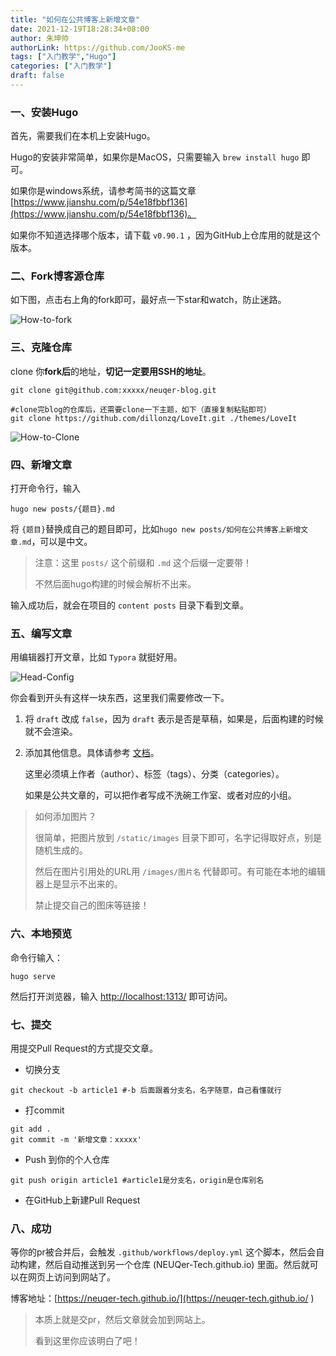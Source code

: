 ```yaml
---
title: "如何在公共博客上新增文章"
date: 2021-12-19T18:28:34+08:00
author: 朱坤帅
authorLink: https://github.com/JooKS-me
tags: ["入门教学","Hugo"]
categories: ["入门教学"]
draft: false
---
```


### 一、安装Hugo

首先，需要我们在本机上安装Hugo。

Hugo的安装非常简单，如果你是MacOS，只需要输入 `brew install hugo` 即可。

如果你是windows系统，请参考简书的这篇文章 [https://www.jianshu.com/p/54e18fbbf136](https://www.jianshu.com/p/54e18fbbf136)。

如果你不知道选择哪个版本，请下载 `v0.90.1` ，因为GitHub上仓库用的就是这个版本。

### 二、Fork博客源仓库

如下图，点击右上角的fork即可，最好点一下star和watch，防止迷路。

![How-to-fork](/images/How-to-fork.png)

### 三、克隆仓库

clone 你**fork后**的地址，**切记一定要用SSH的地址**。

```shell
git clone git@github.com:xxxxx/neuqer-blog.git

#clone完blog的仓库后，还需要clone一下主题，如下（直接复制粘贴即可）
git clone https://github.com/dillonzq/LoveIt.git ./themes/LoveIt
```

![How-to-Clone](/images/How-to-Clone.png)

### 四、新增文章

打开命令行，输入

```shell
hugo new posts/{题目}.md
```

将 `{题目}`替换成自己的题目即可，比如`hugo new posts/如何在公共博客上新增文章.md`，可以是中文。

> 注意：这里 `posts/` 这个前缀和 `.md` 这个后缀一定要带！
>
> 不然后面hugo构建的时候会解析不出来。

输入成功后，就会在项目的 `content posts` 目录下看到文章。

### 五、编写文章

用编辑器打开文章，比如 `Typora` 就挺好用。

![Head-Config](/images/Head-Config.png)

你会看到开头有这样一块东西，这里我们需要修改一下。

1. 将 `draft` 改成 `false`，因为 `draft` 表示是否是草稿，如果是，后面构建的时候就不会渲染。

2. 添加其他信息。具体请参考 [文档](https://hugoloveit.com/zh-cn/theme-documentation-content/#front-matter)。

   这里必须填上作者（author）、标签（tags）、分类（categories）。

   如果是公共文章的，可以把作者写成不洗碗工作室、或者对应的小组。

> 如何添加图片？
>
> 很简单，把图片放到 `/static/images` 目录下即可，名字记得取好点，别是随机生成的。
>
> 然后在图片引用处的URL用 `/images/图片名` 代替即可。有可能在本地的编辑器上是显示不出来的。
>
> 禁止提交自己的图床等链接！

### 六、本地预览

命令行输入：

```shell
hugo serve
```

然后打开浏览器，输入 [http://localhost:1313/](http://localhost:1313/) 即可访问。

### 七、提交

用提交Pull Request的方式提交文章。

- 切换分支

```shell
git checkout -b article1 #-b 后面跟着分支名，名字随意，自己看懂就行
```

- 打commit

```shell
git add .
git commit -m '新增文章：xxxxx'
```

- Push 到你的个人仓库

```shell
git push origin article1 #article1是分支名，origin是仓库别名
```

- 在GitHub上新建Pull Request

### 八、成功

等你的pr被合并后，会触发 `.github/workflows/deploy.yml` 这个脚本，然后会自动构建，然后自动推送到另一个仓库 (NEUQer-Tech.github.io) 里面。然后就可以在网页上访问到网站了。

博客地址：[https://neuqer-tech.github.io/](https://neuqer-tech.github.io/ ) 

> 本质上就是交pr，然后文章就会加到网站上。
>
> 看到这里你应该明白了吧！ 

